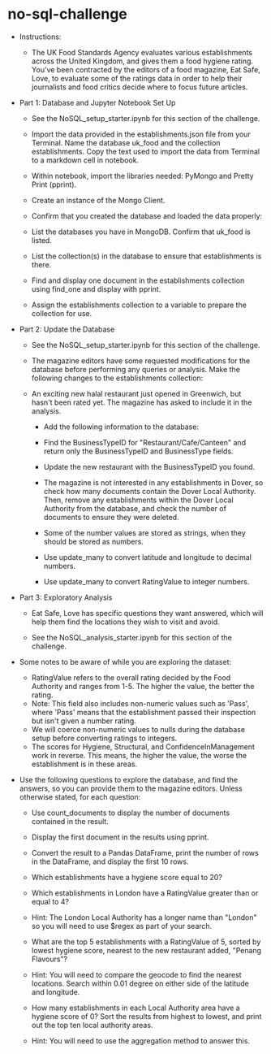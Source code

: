 # no-sql-challenge

* Instructions:
    * The UK Food Standards Agency evaluates various establishments across the United Kingdom, and gives them a food hygiene rating. You've been contracted by the editors of a food magazine, Eat Safe, Love, to evaluate some of the ratings data in order to help their journalists and food critics decide where to focus future articles.

* Part 1: Database and Jupyter Notebook Set Up
    * See the NoSQL_setup_starter.ipynb for this section of the challenge.

    * Import the data provided in the establishments.json file from your Terminal. Name the database uk_food and the collection establishments. Copy the text used to import the data from Terminal to a markdown cell in notebook.

    * Within notebook, import the libraries needed: PyMongo and Pretty Print (pprint).

    * Create an instance of the Mongo Client.

    * Confirm that you created the database and loaded the data properly:

    * List the databases you have in MongoDB. Confirm that uk_food is listed.
    * List the collection(s) in the database to ensure that establishments is there.
    * Find and display one document in the establishments collection using find_one and display with pprint.
    * Assign the establishments collection to a variable to prepare the collection for use.

* Part 2: Update the Database
    * See the NoSQL_setup_starter.ipynb for this section of the challenge.

    * The magazine editors have some requested modifications for the database before performing any queries or analysis. Make the following changes to the establishments collection:

    * An exciting new halal restaurant just opened in Greenwich, but hasn't been rated yet. The magazine has asked to include it in the analysis. 

        * Add the following information to the database:

        * Find the BusinessTypeID for "Restaurant/Cafe/Canteen" and return only the BusinessTypeID and BusinessType fields.

        * Update the new restaurant with the BusinessTypeID you found.

        * The magazine is not interested in any establishments in Dover, so check how many documents contain the Dover Local Authority. Then, remove any establishments within the Dover Local Authority from the database, and check the number of documents to ensure they were deleted.

        * Some of the number values are stored as strings, when they should be stored as numbers.

        * Use update_many to convert latitude and longitude to decimal numbers.
        * Use update_many to convert RatingValue to integer numbers.

* Part 3: Exploratory Analysis
    * Eat Safe, Love has specific questions they want answered, which will help them find the locations they wish to visit and avoid.

    * See the NoSQL_analysis_starter.ipynb for this section of the challenge.

* Some notes to be aware of while you are exploring the dataset:
    * RatingValue refers to the overall rating decided by the Food Authority and ranges from 1-5. The higher the value, the better the rating.
    * Note: This field also includes non-numeric values such as 'Pass', where 'Pass' means that the establishment passed their inspection but isn't given a number rating. 
    * We will coerce non-numeric values to nulls during the database setup before converting ratings to integers.
    * The scores for Hygiene, Structural, and ConfidenceInManagement work in reverse. This means, the higher the value, the worse the establishment is in these areas.

* Use the following questions to explore the database, and find the answers, so you can provide them to the magazine editors. Unless otherwise stated, for each question:

    * Use count_documents to display the number of documents contained in the result.

    * Display the first document in the results using pprint.

    * Convert the result to a Pandas DataFrame, print the number of rows in the DataFrame, and display the first 10 rows.

    * Which establishments have a hygiene score equal to 20?

    * Which establishments in London have a RatingValue greater than or equal to 4?

    * Hint: The London Local Authority has a longer name than "London" so you will need to use $regex as part of your search.

    * What are the top 5 establishments with a RatingValue of 5, sorted by lowest hygiene score, nearest to the new restaurant added, "Penang Flavours"?

    * Hint: You will need to compare the geocode to find the nearest locations. Search within 0.01 degree on either side of the latitude and longitude.

    * How many establishments in each Local Authority area have a hygiene score of 0? Sort the results from highest to lowest, and print out the top ten local authority areas.

    * Hint: You will need to use the aggregation method to answer this.


